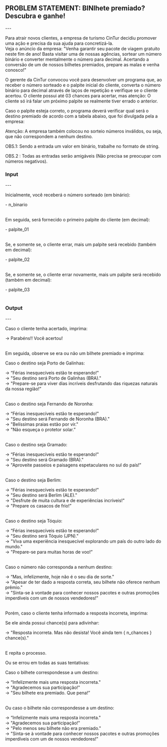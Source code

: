 <h2>PROBLEM STATEMENT: BINlhete premiado? Descubra e ganhe!</h2>
---
<p>Para atrair novos clientes, a empresa de turismo CinTur decidiu promover uma ação e precisa da sua ajuda para concretizá-la.
<br/>
Veja o anúncio da empresa: "Venha garantir seu pacote de viagem gratuito neste fim de ano! Basta visitar uma de nossas agências, sortear um número binário e converter mentalmente o número para decimal. Acertando a conversão de um de nossos bilhetes premiados, prepare as malas e venha conosco!"</p>
<p>O gerente da CinTur convocou você para desenvolver um programa que, ao receber o número sorteado e o palpite inicial do cliente, converta o número binário para decimal através de laços de repetição e verifique se o cliente acertou. O cliente possui até 03 chances para acertar, mas atenção: O cliente só irá falar um próximo palpite se realmente tiver errado o anterior.</p>
<p>Caso o palpite esteja correto, o programa deverá verificar qual será o destino premiado de acordo com a tabela abaixo, que foi divulgada pela a empresa:</p>
<p>Atenção: A empresa também colocou no sorteio números inválidos, ou seja, que não correspondem a nenhum destino.</p>
<p>OBS.1: Sendo a entrada um valor em binário, trabalhe no formato de string.</p>
<p>OBS.2 : Todas as entradas serão amigáveis (Não precisa se preocupar com números negativos).</p>
<h3>Input</h3>
---
<p>Inicialmente, você receberá o número sorteado (em binário):</p>
- n_binario
<br/><br/>
<p>Em seguida, será fornecido o primeiro palpite do cliente (em decimal):</p>
- palpite_01
<br/><br/>
<p>Se, e somente se, o cliente errar, mais um palpite será recebido (também em decimal):</p>
- palpite_02
<br/><br/>
<p>Se, e somente se, o cliente errar novamente, mais um palpite será recebido (também em decimal):</p>
- palpite_03
<br/><br/>
<h3>Output</h3>
---
<p>Caso o cliente tenha acertado, imprima:</p>
-> Parabéns!! Você acertou!
<br/><br/>
<p>Em seguida, observe se era ou não um bilhete premiado e imprima:</p>
<p>Caso o destino seja Porto de Galinhas:</p>
-> “Férias inesquecíveis estão te esperando!"
<br/>
-> "Seu destino será Porto de Galinhas (BRA)."
<br/>
-> "Prepare-se para viver dias incríveis desfrutando das riquezas naturais da nossa região!”
<br/><br/>
<p>Caso o destino seja Fernando de Noronha:</p>
-> “Férias inesquecíveis estão te esperando!"
<br/>
-> "Seu destino será Fernando de Noronha (BRA)."
<br/>
-> "Belíssimas praias estão por vir."
<br/>
-> "Não esqueça o protetor solar.”
<br/><br/>
<p>Caso o destino seja Gramado:</p>
-> “Férias inesquecíveis estão te esperando!"
<br/>
-> "Seu destino será Gramado (BRA)."
<br/>
-> "Aproveite passeios e paisagens espetaculares no sul do país!”
<br/><br/>
<p>Caso o destino seja Berlim:</p>
-> “Férias inesquecíveis estão te esperando!"
<br/>
-> "Seu destino será Berlim (ALE)."
<br/>
-> "Desfrute de muita cultura e de experiências incríveis!"
<br/>
-> "Prepare os casacos de frio!”
<br/><br/>
<p>Caso o destino seja Tóquio:</p>
-> “Férias inesquecíveis estão te esperando!"
<br/>
-> "Seu destino será Tóquio (JPN)."
<br/>
-> "Viva uma experiência inesquecível explorando um país do outro lado do mundo."
<br/>
-> "Prepare-se para muitas horas de voo!”
<br/><br/>
<p>Caso o número não corresponda a nenhum destino:</p>
-> “Mas, infelizmente, hoje não é o seu dia de sorte."
<br/>
-> "Apesar de ter dado a resposta correta, seu bilhete não oferece nenhum prêmio."
<br/>
-> "Sinta-se à vontade para conhecer nossos pacotes e outras promoções imperdíveis com um de nossos vendedores!”
<br/><br/>
<p>Porém, caso o cliente tenha informado a resposta incorreta, imprima:</p>
<p>Se ele ainda possui chance(s) para adivinhar:</p>
-> "Resposta incorreta. Mas não desista! Você ainda tem { n_chances } chance(s)."
<br/><br/>
<p>E repita o processo.</p>
<p>Ou se errou em todas as suas tentativas:</p>
<p>Caso o bilhete correspondesse a um destino:</p>
-> “Infelizmente mais uma resposta incorreta."
<br/>
-> "Agradecemos sua participação!"
<br/>
-> "Seu bilhete era premiado. Que pena!”
<br/><br/>
<p>Ou caso o bilhete não correspondesse a um destino:</p>
-> “Infelizmente mais uma resposta incorreta."
<br/>
-> "Agradecemos sua participação!"
<br/>
-> "Pelo menos seu bilhete não era premiado."
<br/>
-> "Sinta-se à vontade para conhecer nossos pacotes e outras promoções imperdíveis com um de nossos vendedores!”